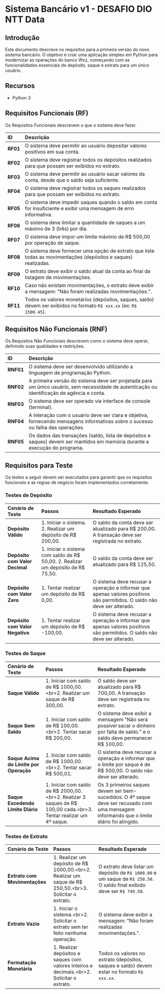 # Sistema Bancário v1 - DESAFIO DIO NTT Data

## Introdução

Este documento descreve os requisitos para a primeira versão do novo sistema bancário. O objetivo é criar uma aplicação simples em Python para modernizar as operações do banco Wxz, começando com as funcionalidades essenciais de depósito, saque e extrato para um único usuário.

## Recursos

- Python 3

## Requisitos Funcionais (RF)

Os Requisitos Funcionais descrevem o que o sistema deve fazer.

| ID | Descrição |
| :--- | :--- |
| **RF01** | O sistema deve permitir ao usuário depositar valores positivos em sua conta. |
| **RF02** | O sistema deve registrar todos os depósitos realizados para que possam ser exibidos no extrato. |
| **RF03** | O sistema deve permitir ao usuário sacar valores da conta, desde que o saldo seja suficiente. |
| **RF04** | O sistema deve registrar todos os saques realizados para que possam ser exibidos no extrato. |
| **RF05** | O sistema deve impedir saques quando o saldo em conta for insuficiente e exibir uma mensagem de erro informativa. |
| **RF06** | O sistema deve limitar a quantidade de saques a um máximo de 3 (três) por dia. |
| **RF07** | O sistema deve impor um limite máximo de R$ 500,00 por operação de saque. |
| **RF08** | O sistema deve fornecer uma opção de extrato que liste todas as movimentações (depósitos e saques) realizadas. |
| **RF09** | O extrato deve exibir o saldo atual da conta ao final da listagem de movimentações. |
| **RF10** | Caso não existam movimentações, o extrato deve exibir a mensagem: "Não foram realizadas movimentações.". |
| **RF11** | Todos os valores monetários (depósitos, saques, saldo) devem ser exibidos no formato `R$ xxx.xx` (ex: `R$ 1500.45`). |

## Requisitos Não Funcionais (RNF)

Os Requisitos Não Funcionais descrevem como o sistema deve operar, definindo suas qualidades e restrições.

| ID | Descrição |
| :--- | :--- |
| **RNF01** | O sistema deve ser desenvolvido utilizando a linguagem de programação Python. |
| **RNF02** | A primeira versão do sistema deve ser projetada para um único usuário, sem necessidade de autenticação ou identificação de agência e conta. |
| **RNF03** | O sistema deve ser operado via interface de console (terminal). |
| **RNF04** | A interação com o usuário deve ser clara e objetiva, fornecendo mensagens informativas sobre o sucesso ou falha das operações. |
| **RNF05** | Os dados das transações (saldo, lista de depósitos e saques) devem ser mantidos em memória durante a execução do programa. |

## Requisitos para Teste

Os testes a seguir devem ser executados para garantir que os requisitos funcionais e as regras de negócio foram implementados corretamente.

### Testes de Depósito

| Cenário de Teste | Passos | Resultado Esperado |
| :--- | :--- | :--- |
| **Depósito Válido** | 1. Iniciar o sistema. 2. Realizar um depósito de R$ 200,00. | O saldo da conta deve ser atualizado para R$ 200,00. A transação deve ser registrada no extrato. |
| **Depósito com Valor Decimal** | 1. Iniciar o sistema com saldo de R$ 50,00. 2. Realizar um depósito de R$ 75,50. | O saldo da conta deve ser atualizado para R$ 125,50. |
| **Depósito com Valor Zero** | 1. Tentar realizar um depósito de R$ 0,00. | O sistema deve recusar a operação e informar que apenas valores positivos são permitidos. O saldo não deve ser alterado. |
| **Depósito com Valor Negativo**| 1. Tentar realizar um depósito de R$ -100,00. | O sistema deve recusar a operação e informar que apenas valores positivos são permitidos. O saldo não deve ser alterado. |

### Testes de Saque

| Cenário de Teste | Passos | Resultado Esperado |
| :--- | :--- | :--- |
| **Saque Válido** | 1. Iniciar com saldo de R$ 1000,00.\<br\>2. Realizar um saque de R$ 300,00. | O saldo deve ser atualizado para R$ 700,00. A transação deve ser registrada no extrato. |
| **Saque Sem Saldo** | 1. Iniciar com saldo de R$ 100,00.\<br\>2. Tentar sacar R$ 200,00. | O sistema deve exibir a mensagem "Não será possível sacar o dinheiro por falta de saldo." e o saldo deve permanecer R$ 100,00. |
| **Saque Acima do Limite por Operação** | 1. Iniciar com saldo de R$ 1000,00.\<br\>2. Tentar sacar R$ 500,01. | O sistema deve recusar a operação e informar que o limite por saque é de R$ 500,00. O saldo não deve ser alterado. |
| **Saque Excedendo Limite Diário** | 1. Iniciar com saldo de R$ 2000,00.\<br\>2. Realizar 3 saques de R$ 100,00 cada.\<br\>3. Tentar realizar um 4º saque. | Os 3 primeiros saques devem ser bem-sucedidos. O 4º saque deve ser recusado com uma mensagem informando que o limite diário foi atingido. |

### Testes de Extrato

| Cenário de Teste | Passos | Resultado Esperado |
| :--- | :--- | :--- |
| **Extrato com Movimentações** | 1. Realizar um depósito de R$ 1000,00.\<br\>2. Realizar um saque de R$ 250,50.\<br\>3. Solicitar o extrato. | O extrato deve listar um depósito de `R$ 1000.00` e um saque de `R$ 250.50`. O saldo final exibido deve ser `R$ 749.50`. |
| **Extrato Vazio** | 1. Iniciar o sistema.\<br\>2. Solicitar o extrato sem ter feito nenhuma operação. | O sistema deve exibir a mensagem: "Não foram realizadas movimentações.". |
| **Formatação Monetária** | 1. Realizar depósitos e saques com valores inteiros e decimais.\<br\>2. Solicitar o extrato. | Todos os valores no extrato (depósitos, saques e saldo) devem estar no formato `R$ xxx.xx`. |
